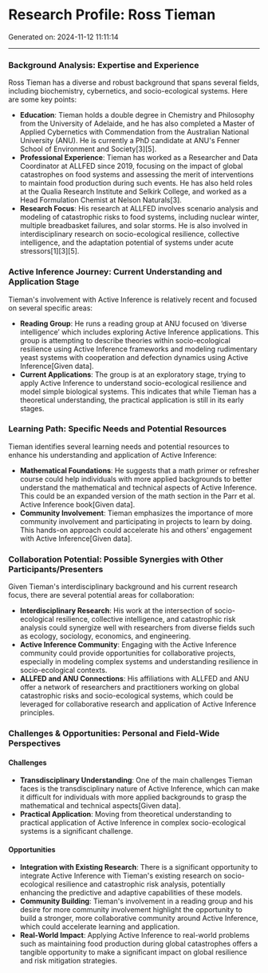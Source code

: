 # Research Profile: Ross Tieman

Generated on: 2024-11-12 11:11:14

---

### Background Analysis: Expertise and Experience

Ross Tieman has a diverse and robust background that spans several fields, including biochemistry, cybernetics, and socio-ecological systems. Here are some key points:

- **Education**: Tieman holds a double degree in Chemistry and Philosophy from the University of Adelaide, and he has also completed a Master of Applied Cybernetics with Commendation from the Australian National University (ANU). He is currently a PhD candidate at ANU's Fenner School of Environment and Society[3][5].
- **Professional Experience**: Tieman has worked as a Researcher and Data Coordinator at ALLFED since 2019, focusing on the impact of global catastrophes on food systems and assessing the merit of interventions to maintain food production during such events. He has also held roles at the Qualia Research Institute and Selkirk College, and worked as a Head Formulation Chemist at Nelson Naturals[3].
- **Research Focus**: His research at ALLFED involves scenario analysis and modeling of catastrophic risks to food systems, including nuclear winter, multiple breadbasket failures, and solar storms. He is also involved in interdisciplinary research on socio-ecological resilience, collective intelligence, and the adaptation potential of systems under acute stressors[1][3][5].

### Active Inference Journey: Current Understanding and Application Stage

Tieman's involvement with Active Inference is relatively recent and focused on several specific areas:

- **Reading Group**: He runs a reading group at ANU focused on ‘diverse intelligence’ which includes exploring Active Inference applications. This group is attempting to describe theories within socio-ecological resilience using Active Inference frameworks and modeling rudimentary yeast systems with cooperation and defection dynamics using Active Inference[Given data].
- **Current Applications**: The group is at an exploratory stage, trying to apply Active Inference to understand socio-ecological resilience and model simple biological systems. This indicates that while Tieman has a theoretical understanding, the practical application is still in its early stages.

### Learning Path: Specific Needs and Potential Resources

Tieman identifies several learning needs and potential resources to enhance his understanding and application of Active Inference:

- **Mathematical Foundations**: He suggests that a math primer or refresher course could help individuals with more applied backgrounds to better understand the mathematical and technical aspects of Active Inference. This could be an expanded version of the math section in the Parr et al. Active Inference book[Given data].
- **Community Involvement**: Tieman emphasizes the importance of more community involvement and participating in projects to learn by doing. This hands-on approach could accelerate his and others' engagement with Active Inference[Given data].

### Collaboration Potential: Possible Synergies with Other Participants/Presenters

Given Tieman's interdisciplinary background and his current research focus, there are several potential areas for collaboration:

- **Interdisciplinary Research**: His work at the intersection of socio-ecological resilience, collective intelligence, and catastrophic risk analysis could synergize well with researchers from diverse fields such as ecology, sociology, economics, and engineering.
- **Active Inference Community**: Engaging with the Active Inference community could provide opportunities for collaborative projects, especially in modeling complex systems and understanding resilience in socio-ecological contexts.
- **ALLFED and ANU Connections**: His affiliations with ALLFED and ANU offer a network of researchers and practitioners working on global catastrophic risks and socio-ecological systems, which could be leveraged for collaborative research and application of Active Inference principles.

### Challenges & Opportunities: Personal and Field-Wide Perspectives

#### Challenges
- **Transdisciplinary Understanding**: One of the main challenges Tieman faces is the transdisciplinary nature of Active Inference, which can make it difficult for individuals with more applied backgrounds to grasp the mathematical and technical aspects[Given data].
- **Practical Application**: Moving from theoretical understanding to practical application of Active Inference in complex socio-ecological systems is a significant challenge.

#### Opportunities
- **Integration with Existing Research**: There is a significant opportunity to integrate Active Inference with Tieman's existing research on socio-ecological resilience and catastrophic risk analysis, potentially enhancing the predictive and adaptive capabilities of these models.
- **Community Building**: Tieman's involvement in a reading group and his desire for more community involvement highlight the opportunity to build a stronger, more collaborative community around Active Inference, which could accelerate learning and application.
- **Real-World Impact**: Applying Active Inference to real-world problems such as maintaining food production during global catastrophes offers a tangible opportunity to make a significant impact on global resilience and risk mitigation strategies.